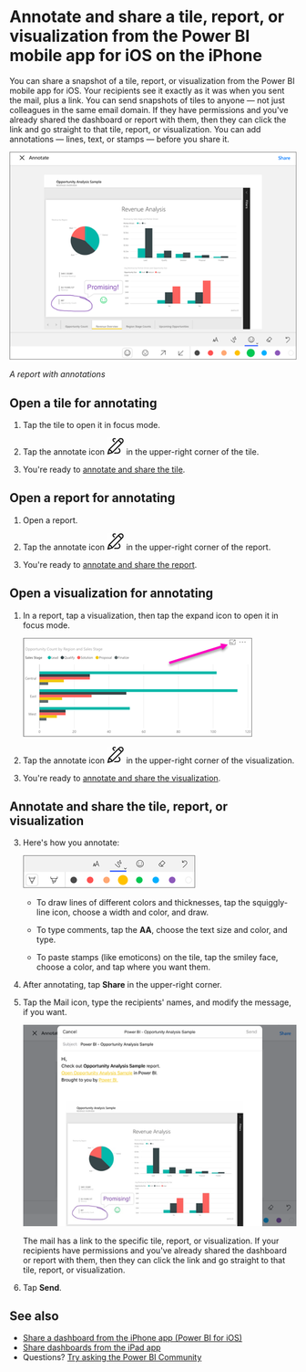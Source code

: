 <properties 
   pageTitle="Annotate and share a tile, report, or visualization from the Power BI mobile app for iOS on the iPhone"
   description="Read about annotating and sharing tiles, reports, and visualizations from the Microsoft Power BI app for iOS on the iPhone. "
   services="powerbi" 
   documentationCenter="" 
   authors="maggiesMSFT" 
   manager="mblythe" 
   backup=""
   editor=""
   tags=""
   qualityFocus="no"
   qualityDate=""/>
 
<tags
   ms.service="powerbi"
   ms.devlang="NA"
   ms.topic="article"
   ms.tgt_pltfrm="NA"
   ms.workload="powerbi"
   ms.date="12/16/2016"
   ms.author="maggies"/>

# Annotate and share a tile, report, or visualization from the Power BI mobile app for iOS on the iPhone

You can share a snapshot of a tile, report, or visualization from the Power BI mobile app for iOS. Your recipients see it exactly as it was when you sent the mail, plus a link. You can send snapshots of tiles to anyone — not just colleagues in the same email domain. If they have permissions and you've already shared the dashboard or report with them, then they can click the link and go straight to that tile, report, or visualization. 
You can add annotations — lines, text, or stamps — before you share it.

![](media/powerbi-mobile-annotate-and-share-a-snapshot-from-the-ipad-app/power-bi-ios-annotate-report.png)

*A report with annotations*

## Open a tile for annotating

1.  Tap the tile to open it in focus mode.

2.  Tap the annotate icon ![](media/powerbi-mobile-annotate-and-share-a-snapshot-from-the-ipad-app/power-bi-ios-annotate-icon.png) in the upper-right corner of the tile.

3.  You're ready to [annotate and share the tile](powerbi-mobile-annotate-and-share-a-tile-from-the-iphone-app.md#annotate-and-share-the-tile-report-or-visualization).

## Open a report for annotating

1. Open a report. 

2.  Tap the annotate icon ![](media/powerbi-mobile-annotate-and-share-a-snapshot-from-the-ipad-app/power-bi-ios-annotate-icon.png) in the upper-right corner of the report.

3.  You're ready to [annotate and share the report](powerbi-mobile-annotate-and-share-a-tile-from-the-iphone-app.md#annotate-and-share-the-tile-report-or-visualization).

## Open a visualization for annotating

1. In a report, tap a visualization, then tap the expand icon to open it in focus mode. 

    ![](media/powerbi-mobile-annotate-and-share-a-snapshot-from-the-ipad-app/power-bi-ios-visual-focus-mode.png)

2.  Tap the annotate icon ![](media/powerbi-mobile-annotate-and-share-a-snapshot-from-the-ipad-app/power-bi-ios-annotate-icon.png) in the upper-right corner of the visualization.

3.  You're ready to [annotate and share the visualization](powerbi-mobile-annotate-and-share-a-tile-from-the-iphone-app.md#annotate-and-share-the-tile-report-or-visualization).

## Annotate and share the tile, report, or visualization

3.  Here's how you annotate:  

    ![](media/powerbi-mobile-annotate-and-share-a-snapshot-from-the-ipad-app/power-bi-ios-annotation-menu.png)

    -   To draw lines of different colors and thicknesses, tap the squiggly-line icon, choose a width and color, and draw.  

    -   To type comments, tap the **AA**, choose the text size and color, and type.  

    -   To paste stamps (like emoticons) on the tile, tap the smiley face, choose a color, and tap where you want them.   

4. After annotating, tap **Share** in the upper-right corner.

4.  Tap the Mail icon, type the recipients' names, and modify the message, if you want.  

    ![](media/powerbi-mobile-annotate-and-share-a-snapshot-from-the-ipad-app/power-bi-ios-annotate-send-report.png)

    The mail has a link to the specific tile, report, or visualization. If your recipients have permissions and you've already shared the dashboard or report with them, then they can click the link and go straight to that tile, report, or visualization.

5.  Tap **Send**.

## See also

- [Share a dashboard from the iPhone app \(Power BI for iOS\)](powerbi-mobile-share-a-dashboard-from-the-iphone-app.md)
- [Share dashboards from the iPad app](powerbi-mobile-share-dashboards-from-the-ipad-app.md)
- Questions? [Try asking the Power BI Community](http://community.powerbi.com/)
